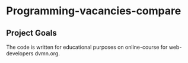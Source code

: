 # Programming-vacancies-compare
 
## Project Goals
The code is written for educational purposes on online-course for web-developers dvmn.org.

